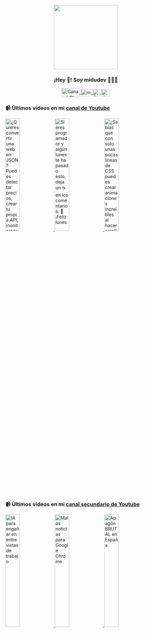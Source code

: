 <p align="center" width="300">
   <img align="center" width="200" src="https://user-images.githubusercontent.com/1561955/106762302-fda9de00-6635-11eb-99be-3ef744e60c0e.png" />
   <h3 align="center">¡Hey 👋! Soy midudev 👨🏻‍💻</h3>
</p>

<p align="center">
   <a href="https://twitch.tv/midudev" target="blank">
    <img align="center" src="https://upload.wikimedia.org/wikipedia/commons/c/ce/Twitch_logo_2019.svg" alt="Canal de Twitch de midudev" height="28px" width="56px" />
  </a>
  <span style="width: 8px;"> </span>
   <a href="https://youtube.com/midudev" target="blank">
    <img align="center" src="https://upload.wikimedia.org/wikipedia/commons/0/09/YouTube_full-color_icon_%282017%29.svg" alt="midudev" height="23px" width="33px" />
  </a>
  <span style="width: 8px;"> </span>
  <a href="https://instagram.com/midu.dev" target="blank">
    <img align="center" src="https://upload.wikimedia.org/wikipedia/commons/e/e7/Instagram_logo_2016.svg" alt="Canal de Instagram de midu.dev" height="23px" width="23px" />
  </a>
  <span style="width: 8px;"> </span>
  <a href="https://twitter.com/midudev" target="blank">
    <img align="center" src="https://upload.wikimedia.org/wikipedia/commons/thumb/6/6f/Logo_of_Twitter.svg/2491px-Logo_of_Twitter.svg.png" alt="Canal de Twitter de midudev" height="23px" width="28px" />
  </a>
</p>

### 📹 Últimos vídeos en mi [canal de Youtube](https://youtube.com/midudev?sub_confirmation=1)

<a href='https://youtu.be/-g39lAgkvtE' target='_blank'>
  <img width='30%' src='https://img.youtube.com/vi/-g39lAgkvtE/mqdefault.jpg' alt='¿Quieres convertir una web en JSON?  Puedes detectar precios, crear tu propia API, monitorear cambio' />
</a>
<a href='https://youtu.be/qlfSCj-srOU' target='_blank'>
  <img width='30%' src='https://img.youtube.com/vi/qlfSCj-srOU/mqdefault.jpg' alt='Si eres programador y algún lunes te ha pasado esto, deja un ☕️ en los comentarios. 🤣  ¡Feliz lunes' />
</a>
<a href='https://youtu.be/Jf3RmUEJPpc' target='_blank'>
  <img width='30%' src='https://img.youtube.com/vi/Jf3RmUEJPpc/mqdefault.jpg' alt='¿Sabías que con solo unas pocas líneas de CSS puedes crear animaciones increíbles al hacer scroll?' />
</a>

### 📹 Últimos vídeos en mi [canal secundario de Youtube](https://youtube.com/midulive?sub_confirmation=1)

<a href='https://youtu.be/XPuPlXc3oyY' target='_blank'>
  <img width='30%' src='https://img.youtube.com/vi/XPuPlXc3oyY/mqdefault.jpg' alt='IA para engañar en entrevistas de trabajo' />
</a>
<a href='https://youtu.be/nMX5QtMrEHw' target='_blank'>
  <img width='30%' src='https://img.youtube.com/vi/nMX5QtMrEHw/mqdefault.jpg' alt='Malas noticias para Google Chrome' />
</a>
<a href='https://youtu.be/5YPO-qPmuoE' target='_blank'>
  <img width='30%' src='https://img.youtube.com/vi/5YPO-qPmuoE/mqdefault.jpg' alt='Apagón BRUTAL en España' />
</a>